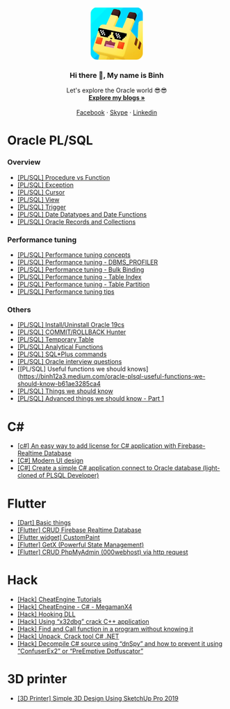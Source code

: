 <!-- PROJECT LOGO -->
<br />
<div align="center">
  <a href="https://github.com/othneildrew/Best-README-Template">
    <img src="https://github.com/binh12A3/HinhAnhDemo/blob/main/pikachu.jpg" alt="Logo" width="120" height="120">
  </a>

  <h3 align="center">Hi there 👋, My name is Binh</h3>

  <p align="center">
    Let's explore the Oracle world 😎😎
    <br />
    <a href="https://binh12a3.medium.com/"><strong>Explore my blogs »</strong></a>
    <br />
    <br />
    <a href="https://www.facebook.com/binh12A3">Facebook</a>
    ·
    <a href="https://join.skype.com/invite/FyglTiz84BS9">Skype</a>
    ·
    <a href="https://www.linkedin.com/in/binh12a3/">Linkedin</a>
  </p>
</div>


# Oracle PL/SQL

### Overview
* [[PL/SQL] Procedure vs Function](https://binh12a3.medium.com/pl-sql-procedure-vs-function-c3ef9811fca7)
* [[PL/SQL] Exception](https://binh12a3.medium.com/pl-sql-exception-c211a3d69236)
* [[PL/SQL] Cursor](https://binh12a3.medium.com/pl-sql-cursor-ed85624a0fca)
* [[PL/SQL] View](https://binh12a3.medium.com/pl-sql-view-66a7f00007fe)
* [[PL/SQL] Trigger](https://binh12a3.medium.com/pl-sql-trigger-ec0726475a5a)
* [[PL/SQL] Date Datatypes and Date Functions](https://binh12a3.medium.com/pl-sql-date-datatypes-and-date-functions-1682827ad7f9)
* [[PL/SQL] Oracle Records and Collections](https://binh12a3.medium.com/pl-sql-oracl-records-and-collections-fc2337db87b7)

### Performance tuning
* [[PL/SQL] Performance tuning concepts](https://binh12a3.medium.com/pl-sql-performance-tuning-concepts-a3511f8fde16)
* [[PL/SQL] Performance tuning - DBMS_PROFILER](https://binh12a3.medium.com/pl-sql-performance-tuning-dbms-profiler-5335daa0edb9)
* [[PL/SQL] Performance tuning - Bulk Binding](https://binh12a3.medium.com/pl-sql-performance-tuning-bulk-binding-622e3663a424)
* [[PL/SQL] Performance tuning - Table Index](https://binh12a3.medium.com/pl-sql-performance-tuning-table-index-and-hints-a5c537d16d99)
* [[PL/SQL] Performance tuning - Table Partition](https://binh12a3.medium.com/pl-sql-performance-tuning-table-partition-64dabb921cc5)
* [[PL/SQL] Performance tuning tips](https://binh12a3.medium.com/pl-sql-performance-tuning-tips-6edd517e3bc7)

### Others
* [[PL/SQL] Install/Uninstall Oracle 19cs](https://binh12a3.medium.com/pl-sql-install-uninstall-oracle-19c-aaa1da667b5d)
* [[PL/SQL] COMMIT/ROLLBACK Hunter](https://binh12a3.medium.com/pl-sql-commit-rollback-hunter-2819304f6a9a5)
* [[PL/SQL] Temporary Table](https://binh12a3.medium.com/pl-sql-temporary-table-f9363bfd5382)
* [[PL/SQL] Analytical Functions](https://binh12a3.medium.com/pl-sql-analytical-functions-80d3424445e6)
* [[PL/SQL] SQL*Plus commands](https://binh12a3.medium.com/pl-sql-sql-plus-commands-64458ed0a9c3)
* [[PL/SQL] Oracle interview questions](https://binh12a3.medium.com/pl-sql-oracle-interview-questions-c167d6023e13)
* [[PL/SQL] Useful functions we should knows](https://binh12a3.medium.com/oracle-plsql-useful-functions-we-should-know-b61ae3285ca4
* [[PL/SQL] Things we should know](https://binh12a3.medium.com/pl-sql-things-we-should-know-1523e387a0d6)
* [[PL/SQL] Advanced things we should know - Part 1](https://binh12a3.medium.com/oracle-pl-sql-advanced-things-we-should-know-part-1-a70858dab0c9)

# C#
* [[c#] An easy way to add license for C# application with Firebase-Realtime Database](https://binh12a3.medium.com/the-easy-way-to-add-license-for-c-application-with-firebase-realtime-database-a13ede04ceb0)
* [[C#] Modern UI design](https://binh12a3.medium.com/c-modern-ui-design-4c4db8f483a1)
* [[C#] Create a simple C# application connect to Oracle database (light-cloned of PLSQL Developer)](https://binh12a3.medium.com/create-a-simple-c-application-connect-to-oracle-database-light-clone-of-plsql-developer-cf3b8e129d97)

# Flutter
* [[Dart] Basic things](https://binh12a3.medium.com/dart-flutter-basic-things-3e49b30ec69a)
* [[Flutter] CRUD Firebase Realtime Database](https://binh12a3.medium.com/flutter-crud-firebase-realtime-database-2a806f142dc0)
* [[Flutter widget] CustomPaint](https://binh12a3.medium.com/flutter-widget-custompaint-85cbc49028b7)
* [[Flutter] GetX (Powerful State Management)](https://binh12a3.medium.com/flutter-getx-powerful-state-management-3c7415cdbc20)
* [[Flutter] CRUD PhpMyAdmin (000webhost) via http request](https://binh12a3.medium.com/flutter-crud-phpmyadmin-000webhost-via-http-request-80a21c2a6ff6)
  
# Hack
* [[Hack] CheatEngine Tutorials](https://binh12a3.medium.com/cheatengine-tutorials-689f86a28d07)
* [[Hack] CheatEngine - C# - MegamanX4](https://binh12a3.medium.com/cheatengine-c-megamanx4-e027fba501b0)
* [[Hack] Hooking DLL](https://binh12a3.medium.com/hack-hooking-dll-f48e93fce722)
* [[Hack] Using “x32dbg” crack C++ application](https://binh12a3.medium.com/hack-using-x32dbg-crack-c-application-d7fd4ec91afa)
* [[Hack] Find and Call function in a program without knowing it](https://binh12a3.medium.com/hack-find-and-call-function-in-a-program-without-knowing-it-3168f90d9794)
* [[Hack] Unpack, Crack tool C# .NET](https://binh12a3.medium.com/hack-unpack-crack-tool-c-net-a976a24a9b66)
* [[Hack] Decompile C# source using “dnSpy” and how to prevent it using “ConfuserEx2” or “PreEmptive Dotfuscator”](https://binh12a3.medium.com/hack-decompile-c-source-using-dnspy-1d6a077801f8) 

# 3D printer
* [[3D Printer] Simple 3D Design Using SketchUp Pro 2019](https://binh12a3.medium.com/3d-printer-simple-3d-design-using-sketchup-pro-2019-2da72038c7e9)


<!--
**binh12A3/binh12A3** is a ✨ _special_ ✨ repository because its `README.md` (this file) appears on your GitHub profile.

Here are some ideas to get you started:

- 🔭 I’m currently working on ...
- 🌱 I’m currently learning ...
- 👯 I’m looking to collaborate on ...
- 🤔 I’m looking for help with ...
- 💬 Ask me about ...
- 📫 How to reach me: ...
- 😄 Pronouns: ...
- ⚡ Fun fact: ...
-->

